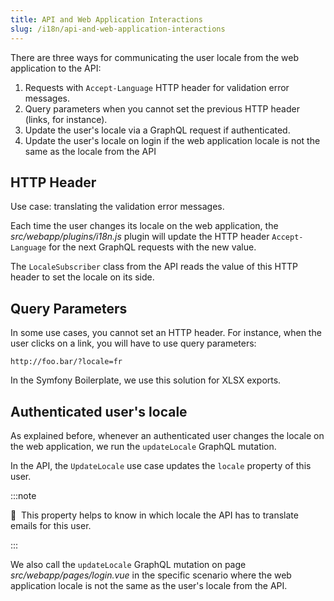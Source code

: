 ```yaml
---
title: API and Web Application Interactions
slug: /i18n/api-and-web-application-interactions
---
```


There are three ways for communicating the user locale from the web application to the API:

1. Requests with `Accept-Language` HTTP header for validation error messages.
2. Query parameters when you cannot set the previous HTTP header (links, for instance).
3. Update the user's locale via a GraphQL request if authenticated.
4. Update the user's locale on login if the web application locale is not the same as the locale from the API

## HTTP Header

Use case: translating the validation error messages.

Each time the user changes its locale on the web application, the *src/webapp/plugins/i18n.js* plugin will 
update the HTTP header `Accept-Language` for the next GraphQL requests with the new value.

The `LocaleSubscriber` class from the API reads the value of this HTTP header to set the locale on its side.

## Query Parameters

In some use cases, you cannot set an HTTP header. For instance, when the user clicks on a link, you will have to use
query parameters:

```
http://foo.bar/?locale=fr
```

In the Symfony Boilerplate, we use this solution for XLSX exports.

## Authenticated user's locale

As explained before, whenever an authenticated user changes the locale on the web application, we run the 
`updateLocale` GraphQL mutation. 

In the API, the `UpdateLocale` use case updates the `locale` property of this user.

:::note

📣&nbsp;&nbsp;This property helps to know in which locale the API has to translate emails for this user.

:::

We also call the `updateLocale` GraphQL mutation on page *src/webapp/pages/login.vue*
in the specific scenario where the web application locale is not the same as the user's locale from the API.